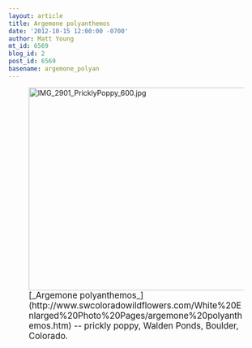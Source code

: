 ```yaml
---
layout: article
title: Argemone polyanthemos
date: '2012-10-15 12:00:00 -0700'
author: Matt Young
mt_id: 6569
blog_id: 2
post_id: 6569
basename: argemone_polyan
---
```

<figure>
<img src="/PT/uploads/2012/IMG_2901_PricklyPoppy_600.jpg" alt="IMG_2901_PricklyPoppy_600.jpg" width="600" height="400" />
<figcaption markdown="span">
<big>[_Argemone polyanthemos_](http://www.swcoloradowildflowers.com/White%20Enlarged%20Photo%20Pages/argemone%20polyanthemos.htm) -- prickly poppy, Walden Ponds, Boulder, Colorado.</big>

</figcaption>
</figure>
